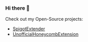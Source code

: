 ### Hi there 👋

Check out my Open-Source projects:

- [SpigotExtender](https://github.com/KingHector/SpigotExtender)
- [UnofficialHoneycombExtension](https://github.com/KingHector/UnofficialHonecombExtension)
